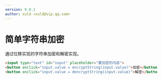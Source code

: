 ```yaml
---
version: 0.0.1
author: xuld <xuld@vip.qq.com>
---
```

# 简单字符串加密
通过位移实现的字符串加密和解密实现。

```html demo hide doc
<input type="text" id="input" placeholder="要加密的内容">
<button onclick="input.value = encryptString(input.value)">加密</button>
<button onclick="input.value = dencryptString(input.value)">解密</button>
```
